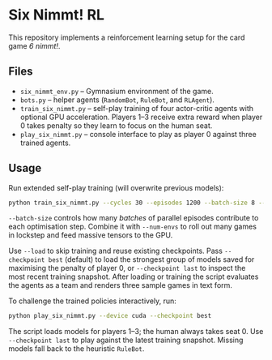 # Six Nimmt! RL

This repository implements a reinforcement learning setup for the card game *6 nimmt!*.

## Files
- `six_nimmt_env.py` – Gymnasium environment of the game.
- `bots.py` – helper agents (`RandomBot`, `RuleBot`, and `RLAgent`).
- `train_six_nimmt.py` – self-play training of four actor-critic agents with optional GPU acceleration. Players 1–3 receive extra reward when player 0 takes penalty so they learn to focus on the human seat.
- `play_six_nimmt.py` – console interface to play as player 0 against three trained agents.

## Usage
Run extended self-play training (will overwrite previous models):

```bash
python train_six_nimmt.py --cycles 30 --episodes 1200 --batch-size 8 --num-envs 256 --device cuda
```

`--batch-size` controls how many *batches* of parallel episodes contribute to
each optimisation step. Combine it with `--num-envs` to roll out many games in
lockstep and feed massive tensors to the GPU.

Use `--load` to skip training and reuse existing checkpoints. Pass `--checkpoint best` (default) to load the strongest group of models saved for maximising the penalty of player 0, or `--checkpoint last` to inspect the most recent training snapshot. After loading or training the script evaluates the agents as a team and renders three sample games in text form.

To challenge the trained policies interactively, run:

```bash
python play_six_nimmt.py --device cuda --checkpoint best
```

The script loads models for players 1–3; the human always takes seat 0. Use `--checkpoint last` to play against the latest training snapshot. Missing models fall back to the heuristic `RuleBot`.
